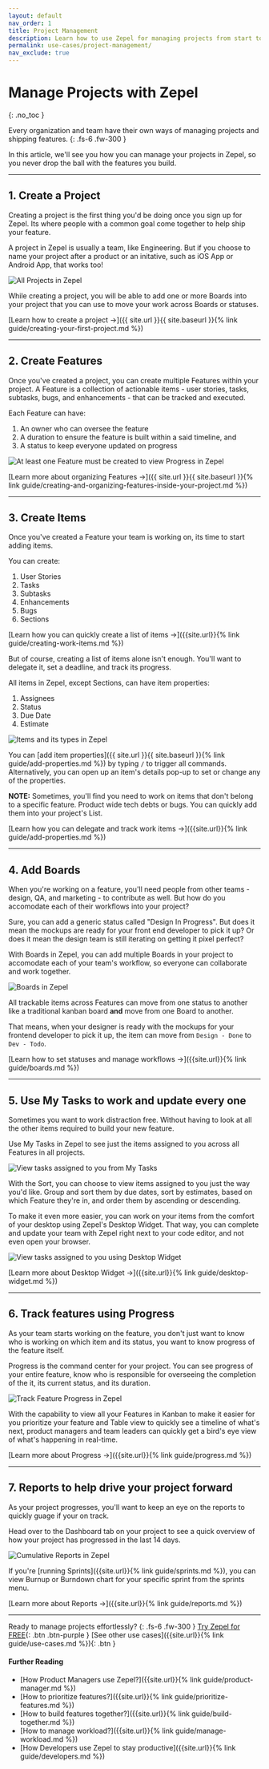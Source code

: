 ```yaml
---
layout: default
nav_order: 1
title: Project Management
description: Learn how to use Zepel for managing projects from start to finish.
permalink: use-cases/project-management/
nav_exclude: true
---
```

# Manage Projects with Zepel
{: .no_toc }

Every organization and team have their own ways of managing projects and shipping features.
{: .fs-6 .fw-300 }

In this article, we'll see you how you can manage your projects in Zepel, so you never drop the ball with the features you build.

---

## 1. Create a Project

Creating a project is the first thing you'd be doing once you sign up for Zepel. Its where people with a common goal come together to help ship your feature. 

A project in Zepel is usually a team, like Engineering. But if you choose to name your project after a product or an initative, such as iOS App or Android App, that works too!

![All Projects in Zepel](/guide/assets/uploads/zepel-projects.png "Zepel Projects")

While creating a project, you will be able to add one or more Boards into your project that you can use to move your work across Boards or statuses.

[Learn how to create a project ->]({{ site.url }}{{ site.baseurl }}{% link guide/creating-your-first-project.md %})

---

## 2. Create Features

Once you've created a project, you can create multiple Features within your project. A Feature is a collection of actionable items - user stories, tasks, subtasks, bugs, and enhancements - that can be tracked and executed. 

Each Feature can have: 
1. An owner who can oversee the feature 
2. A duration to ensure the feature is built within a said timeline, and
3. A status to keep everyone updated on progress

![At least one Feature must be created to view Progress in Zepel](/guide/assets/uploads/zepel-progress-one-feature.png "Feature Progress with one Feature")


[Learn more about organizing Features ->]({{ site.url }}{{ site.baseurl }}{% link guide/creating-and-organizing-features-inside-your-project.md %})

---

## 3. Create Items

Once you've created a Feature your team is working on, its time to start adding items. 

You can create:
1. User Stories
2. Tasks
3. Subtasks
4. Enhancements
5. Bugs
6. Sections

[Learn how you can quickly create a list of items ->]({{site.url}}{% link guide/creating-work-items.md %})

But of course, creating a list of items alone isn't enough. You'll want to delegate it, set a deadline, and track its progress.

All items in Zepel, except Sections, can have item properties:
1. Assignees
2. Status
3. Due Date
4. Estimate

![Items and its types in Zepel](/guide/assets/uploads/zepel-items.png "Items in Zepel")

You can [add item properties]({{ site.url }}{{ site.baseurl }}{% link guide/add-properties.md %}) by typing ```/``` to trigger all commands. Alternatively, you can open up an item's details pop-up to set or change any of the properties.

__NOTE:__ Sometimes, you'll find you need to work on items that don't belong to a specific feature. Product wide tech debts or bugs. You can quickly add them into your project's List.

[Learn how you can delegate and track work items ->]({{site.url}}{% link guide/add-properties.md %})

---

## 4. Add Boards

When you're working on a feature, you'll need people from other teams - design, QA, and marketing - to contribute as well. But how do you accomodate each of their workflows into your project? 

Sure, you can add a generic status called "Design In Progress". But does it mean the mockups are ready for your front end developer to pick it up? Or does it mean the design team is still iterating on getting it pixel perfect?

With Boards in Zepel, you can add multiple Boards in your project to accomodate each of your team's workflow, so everyone can collaborate and work together.

![Boards in Zepel](/guide/assets/uploads/zepel-boards.png "Boards in Zepel")

All trackable items across Features can move from one status to another like a traditional kanban board **and** move from one Board to another. 

That means, when your designer is ready with the mockups for your frontend developer to pick it up, the item can move from ```Design - Done``` to ```Dev - Todo```.

[Learn how to set statuses and manage workflows ->]({{site.url}}{% link guide/boards.md %})

---

## 5. Use My Tasks to work and update every one

Sometimes you want to work distraction free. Without having to look at all the other items required to build your new feature.

Use My Tasks in Zepel to see just the items assigned to you across all Features in all projects. 

![View tasks assigned to you from My Tasks](/guide/assets/uploads/zepel-my-tasks.png "My Tasks")

With the Sort, you can choose to view items assigned to you just the way you'd like. Group and sort them by due dates, sort by estimates, based on which Feature they're in, and order them by ascending or descending.

To make it even more easier, you can work on your items from the comfort of your desktop using Zepel's Desktop Widget. That way, you can complete and update your team with Zepel right next to your code editor, and not even open your browser.

![View tasks assigned to you using Desktop Widget](/guide/assets/uploads/zepel-desktop-widget.png "Zepel Desktop Widget")

[Learn more about Desktop Widget ->]({{site.url}}{% link guide/desktop-widget.md %})

---

## 6. Track features using Progress

As your team starts working on the feature, you don't just want to know who is working on which item and its status, you want to know progress of the feature itself. 

Progress is the command center for your project. You can see progress of your entire feature, know who is responsible for overseeing the completion of the it, its current status, and its duration.

![Track Feature Progress in Zepel](/guide/assets/uploads/zepel-features.png "Feature Progress")

With the capability to view all your Features in Kanban to make it easier for you prioritize your feature and Table view to quickly see a timeline of what's next, product managers and team leaders can quickly get a bird's eye view of what's happening in real-time.

[Learn more about Progress ->]({{site.url}}{% link guide/progress.md %})

---

## 7. Reports to help drive your project forward

As your project progresses, you'll want to keep an eye on the reports to quickly guage if your on track.

Head over to the Dashboard tab on your project to see a quick overview of how your project has progressed in the last 14 days.

![Cumulative Reports in Zepel](/guide/assets/uploads/zepel-cumulative-report.png "Cumulative Reports")

If you're [running Sprints]({{site.url}}{% link guide/sprints.md %}), you can view Burnup or Burndown chart for your specific sprint from the sprints menu.

[Learn more about Reports ->]({{site.url}}{% link guide/reports.md %})

---

Ready to manage projects effortlessly?
{: .fs-6 .fw-300 }
[Try Zepel for FREE](https://zepel.io/?utm_source=zepelguide&utm_medium=usecases&utm_campaign=project-management){: .btn .btn-purple } 
[See other use cases]({{site.url}}{% link guide/use-cases.md %}){: .btn }

#### Further Reading
- [How Product Managers use Zepel?]({{site.url}}{% link guide/product-manager.md %})
- [How to prioritize features?]({{site.url}}{% link guide/prioritize-features.md %})
- [How to build features together?]({{site.url}}{% link guide/build-together.md %})
- [How to manage workload?]({{site.url}}{% link guide/manage-workload.md %})
- [How Developers use Zepel to stay productive]({{site.url}}{% link guide/developers.md %})